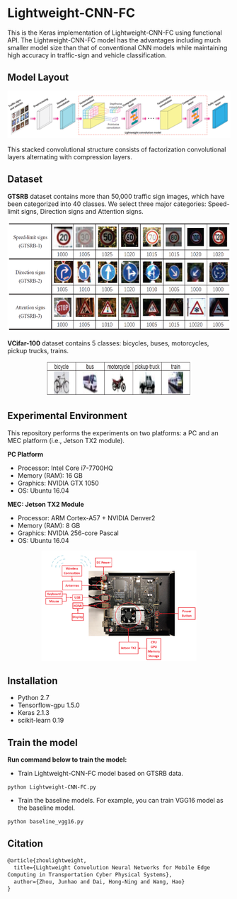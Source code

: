# Lightweight-CNN-FC
This is the Keras implementation of Lightweight-CNN-FC using functional API. The Lightweight-CNN-FC model has the advantages including much smaller model size than that of conventional CNN models while maintaining high accuracy in traffic-sign and vehicle classification.

## Model Layout
![Layout of Lightweight-CNN-FC](https://github.com/zhoujunhao/lightweight-CNN-FC/blob/master/fig/f1.PNG)

This stacked convolutional structure consists of factorization convolutional layers alternating with compression layers.

## Dataset
**GTSRB** dataset contains more than 50,000 traffic sign images, which have been categorized into 40 classes. We select three major categories: Speed-limit signs, Direction signs and Attention signs.

<p align="center">
  <img width="550" height="250" src="https://github.com/zhoujunhao/lightweight-CNN-FC/blob/master/fig/dataset1.PNG">
</p>

**VCifar-100** dataset contains 5 classes: bicycles, buses, motorcycles, pickup trucks, trains.
<p align="center">
  <img width="330" height="80" src="https://github.com/zhoujunhao/lightweight-CNN-FC/blob/master/fig/dataset2.PNG">
</p>

## Experimental Environment

This repository performs the experiments on two platforms: a PC and an MEC platform (i.e., Jetson TX2 module).

**PC Platform**
- Processor: Intel Core i7-7700HQ
- Memory (RAM): 16 GB
- Graphics: NVIDIA GTX 1050
- OS: Ubuntu 16.04

**MEC: Jetson TX2 Module**
- Processor: ARM Cortex-A57 + NVIDIA Denver2
- Memory (RAM): 8 GB
- Graphics: NVIDIA 256-core Pascal
- OS: Ubuntu 16.04

<p align="center">
  <img width="350" height="250" src="https://github.com/zhoujunhao/lightweight-CNN-FC/blob/master/fig/mec.PNG">
</p>

## Installation

- Python 2.7
- Tensorflow-gpu 1.5.0
- Keras 2.1.3
- scikit-learn 0.19

## Train the model

**Run command below to train the model:**

- Train Lightweight-CNN-FC model based on GTSRB data.
```
python Lightweight-CNN-FC.py
```
- Train the baseline models. For example, you can train VGG16 model as the baseline model.
```
python baseline_vgg16.py
```

## Citation
```
@article{zhoulightweight,
  title={Lightweight Convolution Neural Networks for Mobile Edge Computing in Transportation Cyber Physical Systems},
  author={Zhou, Junhao and Dai, Hong-Ning and Wang, Hao}
}
```
